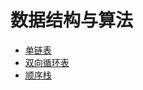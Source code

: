 # 数据结构与算法
* [单链表](/src/SinglyLinkedList.cpp)
* [双向循环表](/src/DoubleLinkedList.cpp)
* [顺序栈](/src/Stack.cpp)
